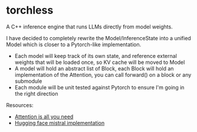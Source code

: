 # torchless

A C++ inference engine that runs LLMs directly from model weights.

I have decided to completely rewrite the Model/InferenceState into a unified Model which is closer to a Pytorch-like implementation.

- Each model will keep track of its own state, and reference external weights that will be loaded once, so KV cache will be moved to Model
- A model will hold an abstract list of Block, each Block will hold an implementation of the Attention, you can call forward() on a block or any submodule
- Each module will be unit tested against Pytorch to ensure I'm going in the right direction

Resources: 

- [Attention is all you need](https://arxiv.org/pdf/1706.03762)
- [Hugging face mistral implementation](https://github.com/huggingface/transformers/blob/main/src/transformers/models/mistral/modeling_mistral.py)
